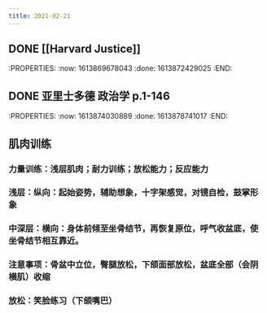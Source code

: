 ```yaml
---
title: 2021-02-21
---
```


## DONE [[Harvard Justice]]
:PROPERTIES:
:now: 1613869678043
:done: 1613872429025
:END:
## DONE 亚里士多德 政治学 p.1-146
:PROPERTIES:
:now: 1613874030889
:done: 1613878741017
:END:
## 肌肉训练
### 力量训练：浅层肌肉；耐力训练；放松能力；反应能力
### 浅层：纵向：起始姿势，辅助想象，十字架感觉，对镜自检，鼓掌形象
### 中深层：横向：身体前倾至坐骨结节，再恢复原位，呼气收盆底，使坐骨结节相互靠近。
### 注意事项：骨盆中立位，臀腿放松，下颌面部放松，盆底全部（会阴横肌）收缩
### 放松：笑脸练习（下颌嘴巴）
